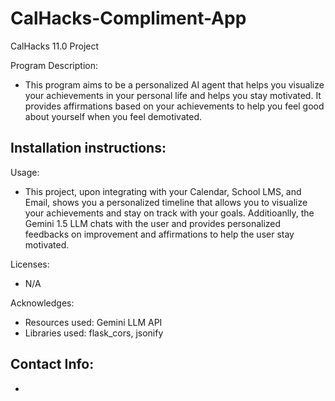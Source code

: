 # CalHacks-Compliment-App
CalHacks 11.0 Project

Program Description:
- This program aims to be a personalized AI agent that helps you visualize your achievements in your personal 
life and helps you stay motivated. It provides affirmations based on your achievements to help you feel good about yourself when you feel demotivated.

Installation instructions: 
- 

Usage:
- This project, upon integrating with your Calendar, School LMS, and Email, shows you a personalized timeline that allows you to visualize your achievements and stay on track with your goals. Additioanlly, the Gemini 1.5 LLM chats with the user and provides personalized feedbacks on improvement and affirmations to help the user stay motivated.

Licenses: 
- N/A

Acknowledges:
- Resources used: Gemini LLM API
- Libraries used: flask_cors, jsonify

Contact Info:
- 
- 